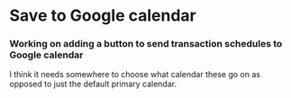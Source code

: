 # Save to Google calendar
### Working on adding a button to send transaction schedules to Google calendar

I think it needs somewhere to choose what calendar these go on as opposed to just the default primary calendar.
